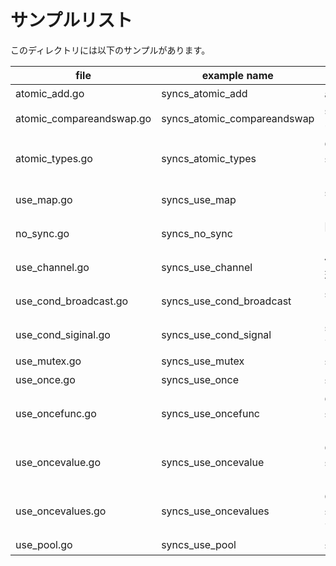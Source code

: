 # サンプルリスト

このディレクトリには以下のサンプルがあります。

| file                      | example name                  | note                                            |
|---------------------------|-------------------------------|-------------------------------------------------|
| atomic\_add.go            | syncs\_atomic\_add            | atomic.AddXXX のサンプルです                           |
| atomic\_compareandswap.go | syncs\_atomic\_compareandswap | sync/atomic.CompareAndSwap のサンプルです              |
| atomic\_types.go          | syncs\_atomic\_types          | Go 1.19 から追加された sync/atomic パッケージ内の型についてのサンプルです |
| use\_map.go               | syncs\_use\_map               | sync.Mapの使い方とそれをラップした型の紹介です                     |
| no\_sync.go               | syncs\_no\_sync               | 同期なしで非同期処理をしているサンプルです                           |
| use\_channel.go           | syncs\_use\_channel           | 値の同期をチャネルを使って実現しているサンプルです                       |
| use\_cond\_broadcast.go   | syncs\_use\_cond\_broadcast   | sync.Cond.Broadcast() のサンプルです                   |
| use\_cond\_siginal.go     | syncs\_use\_cond\_signal      | sync.Cond.Signal() のサンプルです                      |
| use\_mutex.go             | syncs\_use\_mutex             | sync.Mutex のサンプルです                              |
| use\_once.go              | syncs\_use\_once              | sync.Onceのサンプルです                                |
| use\_oncefunc.go          | syncs\_use\_oncefunc          | Go 1.21 で追加された sync.OnceFunc() のサンプルです          |
| use\_oncevalue.go         | syncs\_use\_oncevalue         | Go 1.21 で追加された sync.OnceValue() のサンプルです         |
| use\_oncevalues.go        | syncs\_use\_oncevalues        | Go 1.21 で追加された sync.OnceValues() のサンプルです        |
| use\_pool.go              | syncs\_use\_pool              | sync.Poolのサンプルです                                |
